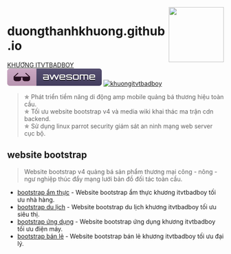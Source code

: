 <img src="anh-thuong-hieu/logoamp.png" align="right" width="128px" height="128px"/>

# duongthanhkhuong.github.io
[KHƯƠNG ITVTBADBOY](https://vi.wikipedia.org/wiki/Thành_viên:Dương_Thành_Khương)&nbsp;&nbsp;&nbsp;&nbsp;&nbsp;[![khuongitvtbadboy](anh-thuong-hieu/awesome.svg)](https://duongthanhkhuong.github.io/) [![khuongitvtbadboy](https://img.shields.io/twitter/follow/badboyvt83.svg?style=social)](https://twitter.com/badboyvt83)
> &#10031; Phát triển tiềm năng di động amp mobile quảng bá thương hiệu toàn cầu.<br>
> &#10031; Tối ưu website bootstrap v4 và media wiki khai thác ma trận cdn backend.<br>
> &#10031; Sử dụng linux parrot security giám sát an ninh mạng web server cục bộ.

 ## website bootstrap
 > Website bootstrap v4 quảng bá sản phẩm thương mại công - nông - ngư nghiệp thúc đẩy mạng lưới bản đồ đối tác toàn cầu.
- [bootstrap ẩm thực](https://duongthanhkhuong.github.io/product/website-bootstrap-am-thuc-nha-hang.html) - Website bootstrap ẩm thực khương itvtbadboy tối ưu nhà hàng.
- [bootstrap du lịch](https://duongthanhkhuong.github.io/product/website-bootstrap-du-lich-sieu-thi.html) - Website bootstrap du lịch khương itvtbadboy tối ưu siêu thị.
- [bootstrap ứng dụng](https://duongthanhkhuong.github.io/product/website-bootstrap-ung-dung-dien-may.html) - Website bootstrap ứng dụng khương itvtbadboy tối ưu điện máy.
- [bootstrap bán lẻ](https://duongthanhkhuong.github.io/product/website-bootstrap-ban-le-dai-ly.html) - Website bootstrap bán lẻ khương itvtbadboy tối ưu đại lý.
